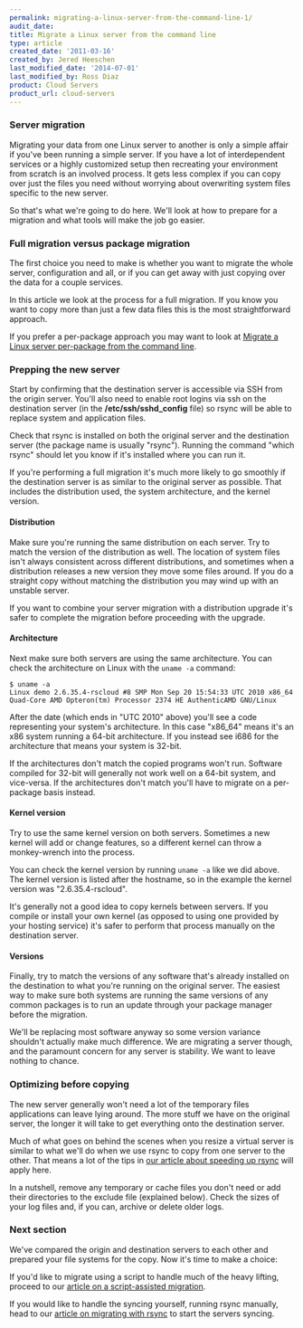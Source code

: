 ```yaml
---
permalink: migrating-a-linux-server-from-the-command-line-1/
audit_date:
title: Migrate a Linux server from the command line
type: article
created_date: '2011-03-16'
created_by: Jered Heeschen
last_modified_date: '2014-07-01'
last_modified_by: Ross Diaz
product: Cloud Servers
product_url: cloud-servers
---
```


### Server migration

Migrating your data from one Linux server to another is only a simple
affair if you've been running a simple server. If you have a lot of
interdependent services or a highly customized setup then recreating
your environment from scratch is an involved process. It gets less
complex if you can copy over just the files you need without worrying
about overwriting system files specific to the new server.

So that's what we're going to do here. We'll look at how to prepare for
a migration and what tools will make the job go easier.

### Full migration versus package migration

The first choice you need to make is whether you want to migrate the
whole server, configuration and all, or if you can get away with just
copying over the data for a couple services.

In this article we look at the process for a full migration. If you know
you want to copy more than just a few data files this is the most
straightforward approach.

If you prefer a per-package approach you may want to look at [Migrate a Linux server per-package from the command line](/how-to/migrating-a-linux-server-from-the-command-line-2).

### Prepping the new server

Start by confirming that the destination server is accessible via SSH
from the origin server. You'll also need to enable root logins via ssh
on the destination server (in the **/etc/ssh/sshd_config** file) so rsync
will be able to replace system and application files.

Check that rsync is installed on both the original server and the
destination server (the package name is usually "rsync"). Running the
command "which rsync" should let you know if it's installed where you
can run it.

If you're performing a full migration it's much more likely to go
smoothly if the destination server is as similar to the original server
as possible. That includes the distribution used, the system
architecture, and the kernel version.

#### Distribution

Make sure you're running the same distribution on each server. Try to
match the version of the distribution as well. The location of system
files isn't always consistent across different distributions, and
sometimes when a distribution releases a new version they move some
files around. If you do a straight copy without matching the
distribution you may wind up with an unstable server.

If you want to combine your server migration with a distribution upgrade
it's safer to complete the migration before proceeding with the upgrade.

#### Architecture

Next make sure both servers are using the same architecture. You can
check the architecture on Linux with the `uname -a` command:

    $ uname -a
    Linux demo 2.6.35.4-rscloud #8 SMP Mon Sep 20 15:54:33 UTC 2010 x86_64 Quad-Core AMD Opteron(tm) Processor 2374 HE AuthenticAMD GNU/Linux

After the date (which ends in "UTC 2010" above) you'll see a code
representing your system's architecture. In this case "x86_64" means
it's an x86 system running a 64-bit architecture. If you instead see
i686 for the architecture that means your system is 32-bit.

If the architectures don't match the copied programs won't run. Software
compiled for 32-bit will generally not work well on a 64-bit system, and
vice-versa. If the architectures don't match you'll have to migrate on a
per-package basis instead.

#### Kernel version

Try to use the same kernel version on both servers. Sometimes a new
kernel will add or change features, so a different kernel can throw a
monkey-wrench into the process.

You can check the kernel version by running `uname -a` like we did
above. The kernel version is listed after the hostname, so in the
example the kernel version was "2.6.35.4-rscloud".

It's generally not a good idea to copy kernels between servers. If you
compile or install your own kernel (as opposed to using one provided by
your hosting service) it's safer to perform that process manually on the
destination server.

#### Versions

Finally, try to match the versions of any software that's already
installed on the destination to what you're running on the original
server. The easiest way to make sure both systems are running the same
versions of any common packages is to run an update through your package
manager before the migration.

We'll be replacing most software anyway so some version variance
shouldn't actually make much difference. We are migrating a server
though, and the paramount concern for any server is stability. We want
to leave nothing to chance.

### Optimizing before copying

The new server generally won't need a lot of the temporary files
applications can leave lying around. The more stuff we have on the
original server, the longer it will take to get everything onto the
destination server.

Much of what goes on behind the scenes when you resize a virtual server
is similar to what we'll do when we use rsync to copy from one server to
the other. That means a lot of the tips in [our article about speeding up rsync](/how-to/speed-up-rsync-when-migrating-a-linux-server-from-the-command-line)
will apply here.

In a nutshell, remove any temporary or cache files you don't need or add
their directories to the exclude file (explained below). Check the sizes
of your log files and, if you can, archive or delete older logs.

### Next section

We've compared the origin and destination servers to each other and
prepared your file systems for the copy. Now it's time to make a choice:

If you'd like to migrate using a script to handle much of the heavy
lifting, proceed to our [article on a script-assisted migration](/how-to/migrating-a-linux-server-from-the-command-line-scripted "Migrating a Linux server from the command line - Scripted").

If you would like to handle the syncing yourself, running rsync manually,
head to our [article on migrating with rsync](/how-to/migrating-a-linux-server-from-the-command-line-2)
to start the servers syncing.
